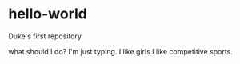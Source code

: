 # hello-world
Duke's first repository


what should I do?
I'm just typing.
I like girls.I like competitive sports.
